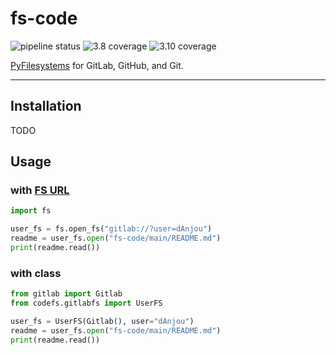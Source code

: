 # fs-code

![pipeline status][pipeline status] ![3.8 coverage][3.8 coverage] ![3.10 coverage][3.10 coverage]

[PyFilesystems](https://www.pyfilesystem.org/) for GitLab, GitHub, and Git.

---

## Installation

TODO

## Usage

### with <a target="_blank" href="https://docs.pyfilesystem.org/en/latest/openers.html">FS URL</a>

```python
import fs

user_fs = fs.open_fs("gitlab://?user=dAnjou")
readme = user_fs.open("fs-code/main/README.md")
print(readme.read())
```

### with class

```python
from gitlab import Gitlab
from codefs.gitlabfs import UserFS

user_fs = UserFS(Gitlab(), user="dAnjou")
readme = user_fs.open("fs-code/main/README.md")
print(readme.read())
```

[pipeline status]: https://gitlab.com/dAnjou/fs-code/badges/main/pipeline.svg
[3.8 coverage]: https://gitlab.com/dAnjou/fs-code/badges/main/coverage.svg?job=test%3A%20%5Bpython%3A3.8%5D&key_text=3.8+coverage&key_width=90
[3.10 coverage]: https://gitlab.com/dAnjou/fs-code/badges/main/coverage.svg?job=test%3A%20%5Bpython%3A3.10%5D&key_text=3.10+coverage&key_width=90
